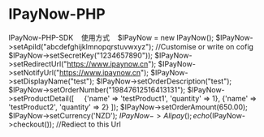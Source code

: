 # IPayNow-PHP
IPayNow-PHP-SDK
    使用方式
    $IPayNow = new IPayNow();
		$IPayNow->setApiId("abcdefghijklmnopqrstuvwxyz"); //Customise or write on cofig
		$IPayNow->setSecretKey("1234657890"));
		$IPayNow->setRedirectUrl("https://www.ipaynow.cn");
		$IPayNow->setNotifyUrl("https://www.ipaynow.cn");
		$IPayNow->setDisplayName("test");
		$IPayNow->setOrderDescription("test");
		$IPayNow->setOrderNumber("19847612516413131");
		$IPayNow->setProductDetail([
      {'name' => 'testProduct1', 'quantity' => 1},
      {'name' => 'testProduct2', 'quantity' => 2}
    ]);
		$IPayNow->setOrderAmount(650.00);
		$IPayNow->setCurrency('NZD');
		$IPayNow->Alipay();
		echo ($IPayNow->checkout()); //Rediect to this Url
